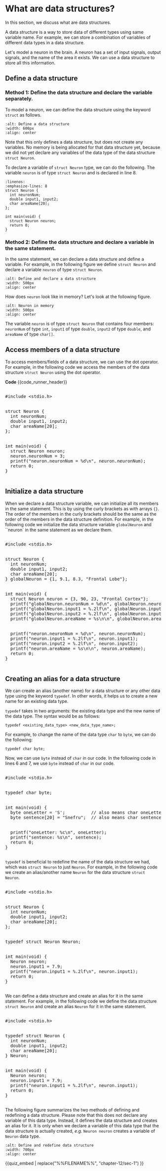 # What are data structures?

In this section, we discuss what are data structures.

A data structure is a way to store data of different types using same variable name. For example, we can store a combination of variables of different data types in a data structure. 

Let's model a neuron in the brain. A neuron has a set of input signals, output signals, and the name of the area it exists. We can use a data structure to store all this information.

## Define a data structure

### Method 1: Define the data structure and declare the variable separately.

To model a neuron, we can define the data structure using the keyword `struct` as follows.

```{figure} ./images/define-data-structure.png
:alt: Define a data structure
:width: 600px
:align: center
```

Note that this only defines a data structure, but does not create any variables. No memory is being allocated for that data structure yet, because we did not yet declare any variables of the data type of the data structure `struct Neuron`.

To declare a variable of `struct Neuron` type, we can do the following. The variable `neuron` is of type `struct Neuron` and is declared in line $8$.

```{code-block} c
:linenos:
:emphasize-lines: 8
struct Neuron {
  int neuronNum;
  double input1, input2;
  char areaName[20];
};

int main(void) {
  struct Neuron neuron;
  return 0;
}
```

### Method 2: Define the data structure and declare a variable in the same statement.

In the same statement, we can declare a data structure and define a variable. For example, in the following figure we define `struct Neuron` and declare a variable `neuron` of type `struct Neuron`.

```{figure} ./images/define-declare-data-structure.png
:alt: Define and declare a data structure
:width: 500px
:align: center
```

How does `neuron` look like in memory? Let's look at the following figure.

```{figure} ./images/neuron-in-memory.png
:alt: Neuron in memory
:width: 500px
:align: center
```

The variable `neuron` is of type `struct Neuron` that contains four members: `neuronNum` of type `int`, `input1` of type `double`, `input2` of type `double`, and `areaName` of type `char[]`.

## Access members of a data structure

To access members/fields of a data structure, we can use the dot operator.  For example, in the following code we access the members of the data structure `struct Neuron` using the dot operator.

**Code**
{{code_runner_header}}
<pre class="code-runner-wrapper">
<code-runner language="c" highlight-lines="11 12" output='neuron.neuronNum=3'>
#include &lt;stdio.h&gt;
<br>
struct Neuron {
  int neuronNum;
  double input1, input2;
  char areaName[20];
};
<br>
int main(void) {
  struct Neuron neuron;
  neuron.neuronNum = 3;
  printf("neuron.neuronNum = %d\n", neuron.neuronNum);
  return 0;
}
</code-runner>
</pre>

## Initialize a data structure

When we declare a data structure variable, we can initialize all its members in the same statement. This is by using the curly brackets as with arrays `{}`. The order of the members in the curly brackets should be the same as the order of the members in the data structure definition. For example, in the following code we initialize the data structure variable `globalNeuron` and ``neuron` in the same statement as we declare them.

<pre class="code-runner-wrapper">
<code-runner language="c" highlight-lines="7 10" output='globalNeuron.neuronNum = 1<br>globalNeuron.input1 = 9.10<br>globalNeuron.input2 = 8.30<br>globalNeuron.areaName = Frontal Lobe<br><br>neuron.neuronNum = 3<br>neuron.input1 = 90.00<br>neuron.input2 = 23.00<br>neuron.areaName = Frontal Cortex'>
#include &lt;stdio.h&gt;
<br>
struct Neuron {
  int neuronNum;
  double input1, input2;
  char areaName[20];
} globalNeuron = {1, 9.1, 8.3, "Frontal Lobe"};
<br>
int main(void) {
  struct Neuron neuron = {3, 90, 23, "Frontal Cortex"};
  printf("globalNeuron.neuronNum = %d\n", globalNeuron.neuronNum);
  printf("globalNeuron.input1 = %.2lf\n", globalNeuron.input1);
  printf("globalNeuron.input2 = %.2lf\n", globalNeuron.input2);
  printf("globalNeuron.areaName = %s\n\n", globalNeuron.areaName);
<br>
  printf("neuron.neuronNum = %d\n", neuron.neuronNum);
  printf("neuron.input1 = %.2lf\n", neuron.input1);
  printf("neuron.input2 = %.2lf\n", neuron.input2);
  printf("neuron.areaName = %s\n\n", neuron.areaName);
  return 0;
}
</code-runner>
</pre>

## Creating an alias for a data structure

We can create an alias (another name) for a data structure or any other data type using the keyword `typedef`. In other words, it helps us to create a new name for an existing data type.

`typedef` takes in two arguments: the existing data type and the new name of the data type. The syntax would be as follows:

```{code-block} c
typedef <existing_data_type> <new_data_type_name>;
```

For example, to change the name of the data type `char` to `byte`, we can do the following:

```{code-block} c
typedef char byte;
```

Now, we can use `byte` instead of `char` in our code. In the following code in lines $6$ and $7$, we use `byte` instead of `char` in our code.

<pre class="code-runner-wrapper">
<code-runner language="c" output='oneLetter: S<br>sentence: Snefru' highlight-lines="3 6 7">
#include &lt;stdio.h&gt;
<br>
typedef char byte;
<br>
int main(void) {
  byte oneLetter = 'S';          // also means char oneLetter = 'S';
  byte sentence[20] = "Snefru";  // also means char sentence[20] = "Snefru";
<br>
  printf("oneLetter: %c\n", oneLetter);
  printf("sentence: %s\n", sentence);
  return 0;
}
</code-runner>
</pre>

`typedef` is beneficial to redefine the name of the data structure we had, which was `struct Neuron` to just `Neuron`. For example, in the following code we create an alias/another name `Neuron` for the data structure `struct Neuron`.

<pre class="code-runner-wrapper">
<code-runner language="c" output='neuron.input1 = 7.90' highlight-line="9 12">
#include &lt;stdio.h&gt;
<br>
struct Neuron {
  int neuronNum;
  double input1, input2;
  char areaName[20];
};
<br>
typedef struct Neuron Neuron;
<br>
int main(void) {
  Neuron neuron;
  neuron.input1 = 7.9;
  printf("neuron.input1 = %.2lf\n", neuron.input1);
  return 0;
}
</code-runner>
</pre>

We can define a data structure and create an alias for it in the same statement. For example, in the following code we define the data structure `struct Neuron` and create an alias `Neuron` for it in the same statement.

<pre class="code-runner-wrapper">
<code-runner language="c" output='neuron.input1 = 7.90' highlight-lines="3 4 5 6 7">
#include &lt;stdio.h&gt;
<br>
typedef struct Neuron {
  int neuronNum;
  double input1, input2;
  char areaName[20];
} Neuron;
<br>
int main(void) {
  Neuron neuron;
  neuron.input1 = 7.9;
  printf("neuron.input1 = %.2lf\n", neuron.input1);
  return 0;
}
</code-runner>
</pre>

The following figure summarizes the two methods of defining and redefining a data structure. Please note that this does not declare any variable of this data type. Instead, it defines the data structure and creates an alias for it. It is only when we declare a variable of this data type that the data structure is actually created, *e.g.* `Neuron neuron` creates a variable of `Neuron` data type.

```{figure} ./images/define-redefine-data-struct.png
:alt: Define and redefine data structure
:width: 700px
:align: center
```


{{quiz_embed | replace("%%FILENAME%%", "chapter-12/sec-1") }}